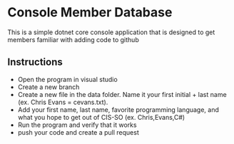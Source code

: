 # Console Member Database
This is a simple dotnet core console application that is designed to get members familiar with adding code to github

## Instructions

- Open the program in visual studio
- Create a new branch
- Create a new file in the data folder.  Name it your first initial + last name (ex. Chris Evans = cevans.txt).
- Add your first name, last name, favorite programming language, and what you hope to get out of CIS-SO (ex. Chris,Evans,C#)
- Run the program and verify that it works
- push your code and create a pull request
